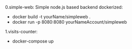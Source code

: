 0.simple-web: Simple node.js based backend dockerized:

-  docker build -t yourName/simpleweb .
-  docker run -p 8080:8080 yourNameAccount/simpleweb

1.visits-counter:

- docker-compose up